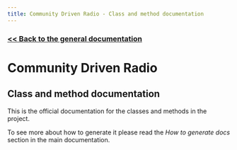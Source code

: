 ```yaml
---
title: Community Driven Radio - Class and method documentation
---
```


### [<< Back to the general documentation](http://bratanov.github.io/community-driven-radio/)

# Community Driven Radio

## Class and method documentation

This is the official documentation for the classes and methods in the project. 

To see more about how to generate it please read the _How to generate docs_ section in the main documentation.